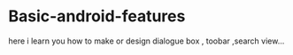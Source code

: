 # Basic-android-features
here i learn you how to make or design dialogue box , toobar ,search view...
